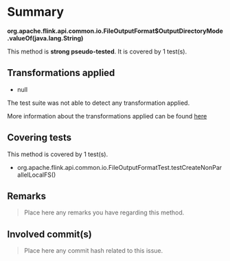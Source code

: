 # Summary
**org.apache.flink.api.common.io.FileOutputFormat$OutputDirectoryMode.valueOf(java.lang.String)**

This method is **strong pseudo-tested**.
It is covered by 1 test(s). 


## Transformations applied

- null


The test suite was not able to detect any transformation applied.

More information about the transformations applied can be found [here](https://github.com/STAMP-project/pitest-descartes)

## Covering tests
This method is covered by 1 test(s).
* org.apache.flink.api.common.io.FileOutputFormatTest.testCreateNonParallelLocalFS()


## Remarks
> Place here any remarks you have regarding this method.

## Involved commit(s)

> Place here any commit hash related to this issue.
